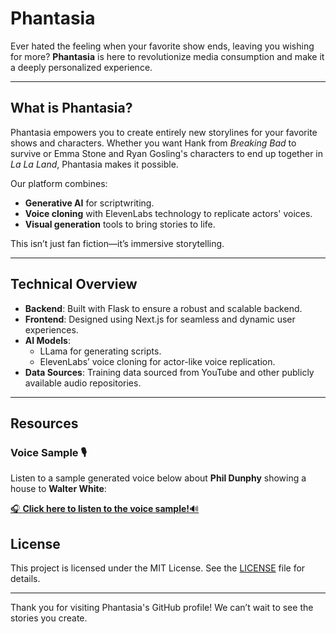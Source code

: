 # Phantasia

Ever hated the feeling when your favorite show ends, leaving you wishing for more? **Phantasia** is here to revolutionize media consumption and make it a deeply personalized experience.

---

## What is Phantasia?
Phantasia empowers you to create entirely new storylines for your favorite shows and characters. Whether you want Hank from *Breaking Bad* to survive or Emma Stone and Ryan Gosling's characters to end up together in *La La Land*, Phantasia makes it possible.

Our platform combines:
- **Generative AI** for scriptwriting.
- **Voice cloning** with ElevenLabs technology to replicate actors' voices.
- **Visual generation** tools to bring stories to life.

This isn’t just fan fiction—it’s immersive storytelling.

---

## Technical Overview

- **Backend**: Built with Flask to ensure a robust and scalable backend.
- **Frontend**: Designed using Next.js for seamless and dynamic user experiences.
- **AI Models**:
  - LLama for generating scripts.
  - ElevenLabs’ voice cloning for actor-like voice replication.
- **Data Sources**: Training data sourced from YouTube and other publicly available audio repositories.

---

## Resources

### Voice Sample 🎙️  
Listen to a sample generated voice below about **Phil Dunphy** showing a house to **Walter White**:  

[🎧 **Click here to listen to the voice sample!**🔊](./assets/homepage1.mp3)


## License
This project is licensed under the MIT License. See the [LICENSE](/license/MIT.md) file for details.

---

Thank you for visiting Phantasia's GitHub profile! We can’t wait to see the stories you create.
